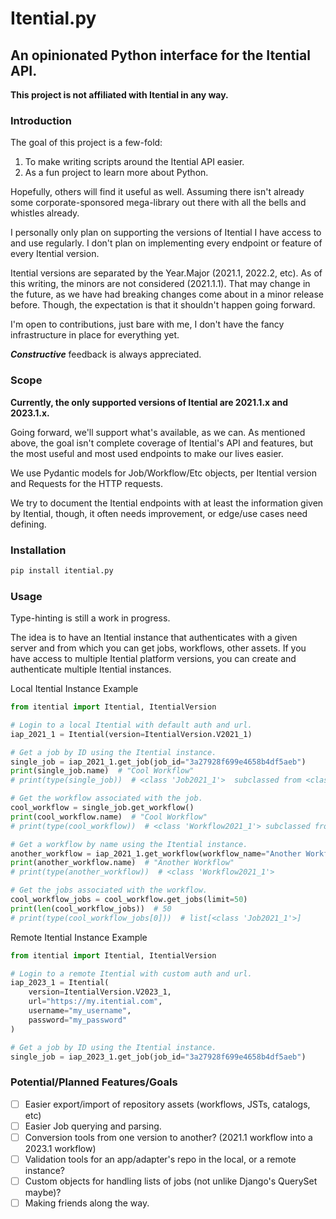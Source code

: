 # Itential.py
## An opinionated Python interface for the Itential API.

**This project is not affiliated with Itential in any way.**

### Introduction
The goal of this project is a few-fold:
1. To make writing scripts around the Itential API easier.
2. As a fun project to learn more about Python.

Hopefully, others will find it useful as well. Assuming there isn't already some corporate-sponsored mega-library out there with all the bells and whistles already.

I personally only plan on supporting the versions of Itential I have access to and use regularly.
I don't plan on implementing every endpoint or feature of every Itential version.

Itential versions are separated by the Year.Major (2021.1, 2022.2, etc). As of this writing, 
the minors are not considered (2021.1.1). That may change in the future, as we have had breaking changes 
come about in a minor release before. Though, the expectation is that it shouldn't happen going forward.

I'm open to contributions, just bare with me, I don't have the fancy infrastructure in place for everything yet. 

***Constructive*** feedback is always appreciated.

### Scope
**Currently, the only supported versions of Itential are 2021.1.x and 2023.1.x.**

Going forward, we'll support what's available, as we can. 
As mentioned above, the goal isn't complete coverage of Itential's API and features, but the most useful and most used endpoints to make our lives easier.

We use Pydantic models for Job/Workflow/Etc objects, per Itential version and Requests for the HTTP requests. 

We try to document the Itential endpoints with at least the information given by Itential, though, it often needs improvement, or edge/use cases need defining.

### Installation
```bash
pip install itential.py
```

### Usage
Type-hinting is still a work in progress.

The idea is to have an Itential instance that authenticates with a given server and from which you can get jobs, workflows, other assets.
If you have access to multiple Itential platform versions, you can create and authenticate multiple Itential instances.

Local Itential Instance Example
```python
from itential import Itential, ItentialVersion

# Login to a local Itential with default auth and url.
iap_2021_1 = Itential(version=ItentialVersion.V2021_1)

# Get a job by ID using the Itential instance.
single_job = iap_2021_1.get_job(job_id="3a27928f699e4658b4df5aeb")
print(single_job.name)  # "Cool Workflow"
# print(type(single_job))  # <class 'Job2021_1'>  subclassed from <class 'Job'>

# Get the workflow associated with the job.
cool_workflow = single_job.get_workflow()
print(cool_workflow.name)  # "Cool Workflow"
# print(type(cool_workflow))  # <class 'Workflow2021_1'> subclassed from <class 'Workflow'> 

# Get a workflow by name using the Itential instance.
another_workflow = iap_2021_1.get_workflow(workflow_name="Another Workflow")
print(another_workflow.name)  # "Another Workflow"
# print(type(another_workflow))  # <class 'Workflow2021_1'>

# Get the jobs associated with the workflow.
cool_workflow_jobs = cool_workflow.get_jobs(limit=50)
print(len(cool_workflow_jobs))  # 50
# print(type(cool_workflow_jobs[0]))  # list[<class 'Job2021_1'>] 
```

Remote Itential Instance Example
```python
from itential import Itential, ItentialVersion

# Login to a remote Itential with custom auth and url.
iap_2023_1 = Itential(
    version=ItentialVersion.V2023_1,
    url="https://my.itential.com",
    username="my_username",
    password="my_password"
)

# Get a job by ID using the Itential instance.
single_job = iap_2023_1.get_job(job_id="3a27928f699e4658b4df5aeb")
```

### Potential/Planned Features/Goals
- [ ] Easier export/import of repository assets (workflows, JSTs, catalogs, etc)
- [ ] Easier Job querying and parsing.
- [ ] Conversion tools from one version to another? (2021.1 workflow into a 2023.1 workflow)
- [ ] Validation tools for an app/adapter's repo in the local, or a remote instance?
- [ ] Custom objects for handling lists of jobs (not unlike Django's QuerySet maybe)?
- [ ] Making friends along the way.